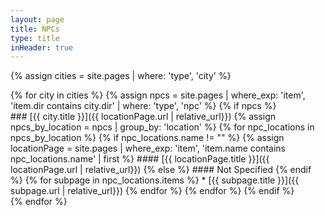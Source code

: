 ```yaml
---
layout: page
title: NPCs
type: title
inHeader: true
---
```

{% assign cities = site.pages | where: 'type', 'city' %}
<div class="row">
{% for city in cities %}
{% assign npcs = site.pages | where_exp: 'item', 'item.dir contains city.dir' | where: 'type', 'npc' %}
{% if npcs %}
<div class="column cell">
### [{{ city.title }}]({{ locationPage.url | relative_url}})
{% assign npcs_by_location = npcs | group_by: 'location' %}
{% for npc_locations in npcs_by_location %}
{% if npc_locations.name != "" %}
{% assign locationPage = site.pages | where_exp: 'item', 'item.name contains npc_locations.name' | first %}
#### [{{ locationPage.title }}]({{ locationPage.url | relative_url}})
{% else %}
#### Not Specified
{% endif %}
{% for subpage in npc_locations.items %}
* [{{ subpage.title }}]({{ subpage.url | relative_url}})
{% endfor %}
{% endfor %}
{% endif %}
</div>
{% endfor %}
</div>


<!-- ### City NPCs
{% assign current_dir = page.dir %}
{% assign npcs = site.pages | where_exp: 'item', 'item.dir contains current_dir' | where: 'type', 'npc' %}
{% assign npcs_by_location = npcs | group_by: 'location' %}
{% for npc_locations in npcs_by_location %}
{% if npc_locations.name != "" %}
{% assign locationPage = site.pages | where_exp: 'item', 'item.name contains npc_locations.name' | first %}
{% assign cityPage = site.pages | where_exp: 'item', 'item.name contains locationPage.city' | first %}
#### [{{ locationPage.title }}]({{ locationPage.url | relative_url}}) {% if cityPage %} ([{{ cityPage.title }}]({{ cityPage.url | relative_url}})) {% endif %}
{% else %}
#### Undefined
{% endif %}
{% for subpage in npc_locations.items %}
* [{{ subpage.title }}]({{ subpage.url | relative_url}})
{% endfor %}
{% endfor %} -->